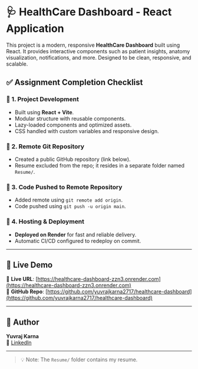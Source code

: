 # 🩺 HealthCare Dashboard - React Application

This project is a modern, responsive **HealthCare Dashboard** built using React. It provides interactive components such as patient insights, anatomy visualization, notifications, and more. Designed to be clean, responsive, and scalable.

## ✅ Assignment Completion Checklist

### 📌 1. Project Development
- Built using **React + Vite**.
- Modular structure with reusable components.
- Lazy-loaded components and optimized assets.
- CSS handled with custom variables and responsive design.

### 📌 2. Remote Git Repository
- Created a public GitHub repository (link below).
- Resume excluded from the repo; it resides in a separate folder named `Resume/`.

### 📌 3. Code Pushed to Remote Repository
- Added remote using `git remote add origin`.
- Code pushed using `git push -u origin main`.

### 📌 4. Hosting & Deployment
- **Deployed on Render** for fast and reliable delivery.
- Automatic CI/CD configured to redeploy on commit.

---

## 🚀 Live Demo

🔗 **Live URL**: [https://healthcare-dashboard-zzn3.onrender.com](https://healthcare-dashboard-zzn3.onrender.com)  
🔗 **GitHub Repo**: [https://github.com/yuvrajkarna2717/healthcare-dashboard](https://github.com/yuvrajkarna2717/healthcare-dashboard)

---


## 👤 Author

**Yuvraj Karna**  
🔗 [LinkedIn](https://www.linkedin.com/in/yuvrajkarna27)  

---

> 💡 Note: The `Resume/` folder contains my resume.
